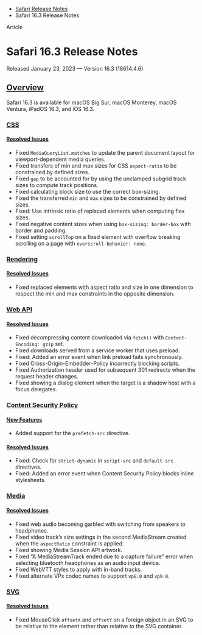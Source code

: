 - [Safari Release Notes](https://developer.apple.com/documentation/safari-release-notes)
- Safari 16.3 Release Notes

Article

# Safari 16.3 Release Notes

Released January 23, 2023 — Version 16.3 (18614.4.6)

## [Overview](https://developer.apple.com/documentation/safari-release-notes/safari-16_3-release-notes#Overview)

Safari 16.3 is available for macOS Big Sur, macOS Monterey, macOS Ventura, iPadOS 16.3, and iOS 16.3.

### [CSS](https://developer.apple.com/documentation/safari-release-notes/safari-16_3-release-notes#CSS)

#### [Resolved Issues](https://developer.apple.com/documentation/safari-release-notes/safari-16_3-release-notes#Resolved-Issues)

- Fixed `MediaQueryList.matches` to update the parent document layout for viewport-dependent media queries.
- Fixed transfers of min and max sizes for CSS `aspect-ratio` to be constrained by defined sizes.
- Fixed `gap` to be accounted for by using the unclamped subgrid track sizes to compute track positions.
- Fixed calculating block size to use the correct box-sizing.
- Fixed the transferred `min` and `max` sizes to be constrained by defined sizes.
- Fixed: Use intrinsic ratio of replaced elements when computing flex sizes.
- Fixed negative content sizes when using `box-sizing: border-box` with border and padding.
- Fixed setting `scrollTop` on a fixed element with overflow breaking scrolling on a page with `overscroll-behavior: none`.

### [Rendering](https://developer.apple.com/documentation/safari-release-notes/safari-16_3-release-notes#Rendering)

#### [Resolved Issues](https://developer.apple.com/documentation/safari-release-notes/safari-16_3-release-notes#Resolved-Issues)

- Fixed replaced elements with aspect ratio and size in one dimension to respect the min and max constraints in the opposite dimension.

### [Web API](https://developer.apple.com/documentation/safari-release-notes/safari-16_3-release-notes#Web-API)

#### [Resolved Issues](https://developer.apple.com/documentation/safari-release-notes/safari-16_3-release-notes#Resolved-Issues)

- Fixed decompressing content downloaded via `fetch()` with `Content-Encoding: gzip` set.
- Fixed downloads served from a service worker that uses preload.
- Fixed: Added an error event when link preload fails synchronously.
- Fixed Cross-Origin-Embedder-Policy incorrectly blocking scripts.
- Fixed Authorization header used for subsequent 301 redirects when the request header changes.
- Fixed showing a dialog element when the target is a shadow host with a focus delegates.

### [Content Security Policy](https://developer.apple.com/documentation/safari-release-notes/safari-16_3-release-notes#Content-Security-Policy)

#### [New Features](https://developer.apple.com/documentation/safari-release-notes/safari-16_3-release-notes#New-Features)

- Added support for the `prefetch-src` directive.

#### [Resolved Issues](https://developer.apple.com/documentation/safari-release-notes/safari-16_3-release-notes#Resolved-Issues)

- Fixed: Check for `strict-dynamic` in `script-src` and `default-src` directives.
- Fixed: Added an error event when Content Security Policy blocks inline stylesheets.

### [Media](https://developer.apple.com/documentation/safari-release-notes/safari-16_3-release-notes#Media)

#### [Resolved Issues](https://developer.apple.com/documentation/safari-release-notes/safari-16_3-release-notes#Resolved-Issues)

- Fixed web audio becoming garbled with switching from speakers to headphones.
- Fixed video track’s size settings in the second MediaStream created when the `aspectRatio` constraint is applied.
- Fixed showing Media Session API artwork.
- Fixed “A MediaStreamTrack ended due to a capture failure” error when selecting bluetooth headphones as an audio input device.
- Fixed WebVTT styles to apply with in-band tracks.
- Fixed alternate VPx codec names to support `vp8.0` and `vp9.0`.

### [SVG](https://developer.apple.com/documentation/safari-release-notes/safari-16_3-release-notes#SVG)

#### [Resolved Issues](https://developer.apple.com/documentation/safari-release-notes/safari-16_3-release-notes#Resolved-Issues)

- Fixed MouseClick `offsetX` and `offsetY` on a foreign object in an SVG to be relative to the element rather than relative to the SVG container.
